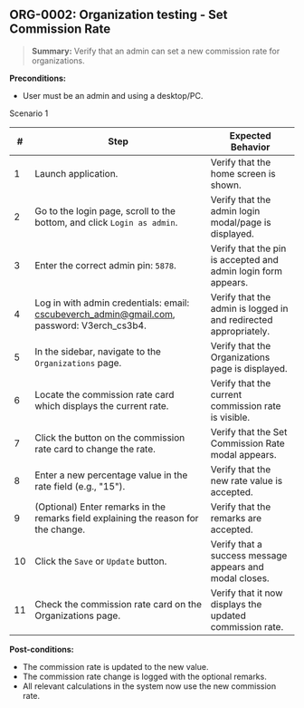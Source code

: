 ## **ORG-0002:** Organization testing - Set Commission Rate

> **Summary:** Verify that an admin can set a new commission rate for organizations.

**Preconditions:**

- User must be an admin and using a desktop/PC.

Scenario 1

| #   | Step                                                                                       | Expected Behavior                                                |
| --- | ------------------------------------------------------------------------------------------ | ---------------------------------------------------------------- |
| 1   | Launch application.                                                                        | Verify that the home screen is shown.                            |
| 2   | Go to the login page, scroll to the bottom, and click `Login as admin`.                    | Verify that the admin login modal/page is displayed.             |
| 3   | Enter the correct admin pin: `5878`.                                                       | Verify that the pin is accepted and admin login form appears.    |
| 4   | Log in with admin credentials: email: cscubeverch_admin@gmail.com, password: V3erch_cs3b4. | Verify that the admin is logged in and redirected appropriately. |
| 5   | In the sidebar, navigate to the `Organizations` page.                                      | Verify that the Organizations page is displayed.                 |
| 6   | Locate the commission rate card which displays the current rate.                           | Verify that the current commission rate is visible.              |
| 7   | Click the button on the commission rate card to change the rate.                           | Verify that the Set Commission Rate modal appears.               |
| 8   | Enter a new percentage value in the rate field (e.g., "15").                               | Verify that the new rate value is accepted.                      |
| 9   | (Optional) Enter remarks in the remarks field explaining the reason for the change.        | Verify that the remarks are accepted.                            |
| 10  | Click the `Save` or `Update` button.                                                       | Verify that a success message appears and modal closes.          |
| 11  | Check the commission rate card on the Organizations page.                                  | Verify that it now displays the updated commission rate.         |

**Post-conditions:**

- The commission rate is updated to the new value.
- The commission rate change is logged with the optional remarks.
- All relevant calculations in the system now use the new commission rate.
